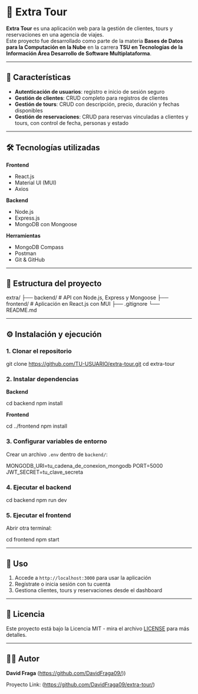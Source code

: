 # 🌴 Extra Tour

**Extra Tour** es una aplicación web para la gestión de clientes, tours y reservaciones en una agencia de viajes.  
Este proyecto fue desarrollado como parte de la materia **Bases de Datos para la Computación en la Nube** en la carrera **TSU en Tecnologías de la Información Área Desarrollo de Software Multiplataforma**.

---

## 🚀 Características

- **Autenticación de usuarios**: registro e inicio de sesión seguro
- **Gestión de clientes**: CRUD completo para registros de clientes
- **Gestión de tours**: CRUD con descripción, precio, duración y fechas disponibles
- **Gestión de reservaciones**: CRUD para reservas vinculadas a clientes y tours, con control de fecha, personas y estado

---

## 🛠️ Tecnologías utilizadas

**Frontend**
- React.js
- Material UI (MUI)
- Axios

**Backend**
- Node.js
- Express.js
- MongoDB con Mongoose

**Herramientas**
- MongoDB Compass
- Postman
- Git & GitHub

---

## 📂 Estructura del proyecto


extra/
├── backend/        # API con Node.js, Express y Mongoose
├── frontend/       # Aplicación en React.js con MUI
├── .gitignore
└── README.md


---

## ⚙️ Instalación y ejecución

### 1. Clonar el repositorio

git clone https://github.com/TU-USUARIO/extra-tour.git
cd extra-tour


### 2. Instalar dependencias

**Backend**

cd backend
npm install


**Frontend**

cd ../frontend
npm install

### 3. Configurar variables de entorno

Crear un archivo `.env` dentro de `backend/`:


MONGODB_URI=tu_cadena_de_conexion_mongodb
PORT=5000
JWT_SECRET=tu_clave_secreta


### 4. Ejecutar el backend

cd backend
npm run dev

### 5. Ejecutar el frontend

Abrir otra terminal:

cd frontend
npm start


---

## 📝 Uso

1. Accede a `http://localhost:3000` para usar la aplicación
2. Regístrate o inicia sesión con tu cuenta
3. Gestiona clientes, tours y reservaciones desde el dashboard


---

## 📄 Licencia

Este proyecto está bajo la Licencia MIT - mira el archivo [LICENSE](LICENSE) para más detalles.

---

## 👨‍💻 Autor

**David Fraga** (https://github.com/DavidFraga09/))

Proyecto Link: (https://github.com/DavidFraga09/extra-tour/)
